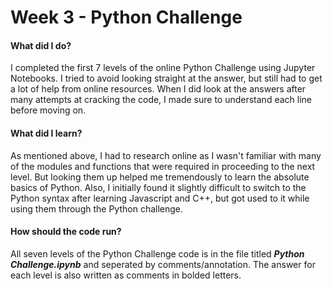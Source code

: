 # Week 3 - Python Challenge

#### What did I do?

I completed the first 7 levels of the online Python Challenge using Jupyter Notebooks. I tried to avoid looking straight at the answer, but still had to get a lot of help from online resources. When I did look at the answers after many attempts at cracking the code, I made sure to understand each line before moving on.

#### What did I learn?

As mentioned above, I had to research online as I wasn't familiar with many of the modules and functions that were required in proceeding to the next level. But looking them up helped me tremendously to learn the absolute basics of Python. Also, I initially found it slightly difficult to switch to the Python syntax after learning Javascript and C++, but got used to it while using them through the Python challenge.

#### How should the code run?

All seven levels of the Python Challenge code is in the file titled ***Python Challenge.ipynb*** and seperated by comments/annotation. The answer for each level is also written as comments in bolded letters.